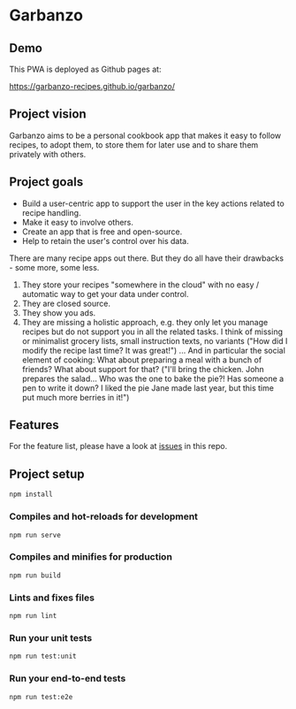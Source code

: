 # Garbanzo

## Demo

This PWA is deployed as Github pages at:

https://garbanzo-recipes.github.io/garbanzo/

## Project vision
Garbanzo aims to be a personal cookbook app that makes it easy to follow recipes, to adopt them, to store them for later use and to share them privately with others.

## Project goals
- Build a user-centric app to support the user in the key actions related to recipe handling.
- Make it easy to involve others.
- Create an app that is free and open-source.
- Help to retain the user's control over his data.

There are many recipe apps out there. But they do all have their drawbacks - some more, some less.
1. They store your recipes "somewhere in the cloud" with no easy / automatic way to get your data under control.
2. They are closed source.
3. They show you ads.
4. They are missing a holistic approach, e.g. they only let you manage recipes but do not support you in all the related tasks. I think of missing or minimalist grocery lists, small instruction texts, no variants ("How did I modify the recipe last time? It was great!") ... And in particular the social element of cooking: What about preparing a meal with a bunch of friends? What about support for that? ("I'll bring the chicken. John prepares the salad... Who was the one to bake the pie?! Has someone a pen to write it down? I liked the pie Jane made last year, but this time put much more berries in it!")

## Features

For the feature list, please have a look at [issues](https://github.com/Garbanzo-recipes/garbanzo/issues) in this repo.

## Project setup
```
npm install
```

### Compiles and hot-reloads for development
```
npm run serve
```

### Compiles and minifies for production
```
npm run build
```

### Lints and fixes files
```
npm run lint
```

### Run your unit tests
```
npm run test:unit
```

### Run your end-to-end tests
```
npm run test:e2e
```
